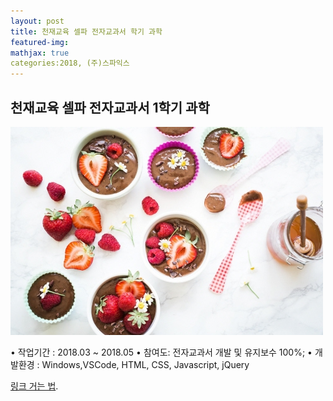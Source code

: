 ```yaml
---
layout: post
title: 천재교육 셀파 전자교과서 학기 과학
featured-img:
mathjax: true
categories:2018, (주)스파익스
---
```


## 천재교육 셀파 전자교과서 1학기 과학

![00pudding](/images/00pudding.jpg)

• 작업기간 : 2018.03 ~ 2018.05
• 참여도: 전자교과서 개발 및 유지보수 100%;
• 개발환경 : Windows,VSCode, HTML, CSS, Javascript, jQuery

[링크 거는 법](https://pages.github.com).

